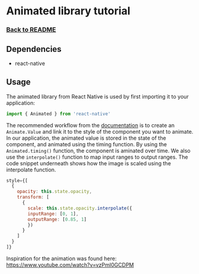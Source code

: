 # Animated library tutorial

### [Back to README](../README.md/)

## Dependencies
* react-native

## Usage
The animated library from React Native is used by first importing it to your application:

```javascript
import { Animated } from 'react-native'
```
The recommended workflow from the [documentation](https://facebook.github.io/react-native/docs/animated#add) is to create an `Animate.Value` and link it to the style of the component you want to animate. In our application, the animated value is stored in the state of the component, and animated using the timing function. By using the `Animated.timing()` function, the component is aminated over time. We also use the `interpolate()` function to map input ranges to output ranges. The code snippet underneath shows how the image is scaled using the interpolate function.

```javascript
style={[
  {
    opacity: this.state.opacity,
    transform: [
      {
        scale: this.state.opacity.interpolate({
        inputRange: [0, 1],
        outputRange: [0.85, 1]
        })
      }
    ]
  }
]}
```

Inspiration for the animation was found here: https://www.youtube.com/watch?v=vzPmI0GCDPM
